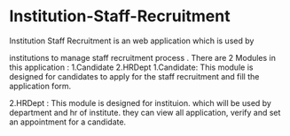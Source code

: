 # Institution-Staff-Recruitment
 Institution Staff Recruitment is an web application which is used by

institutions to manage staff recruitment process .
There are 2 Modules in this application : 1.Candidate 2.HRDept
1.Candidate: This module is designed for candidates to apply for the
staff recruitment and fill the application form.

2.HRDept : This module is designed for instituion. which will be used by
department and hr of institute. they can view all application, verify  and set an appointment for a candidate.
